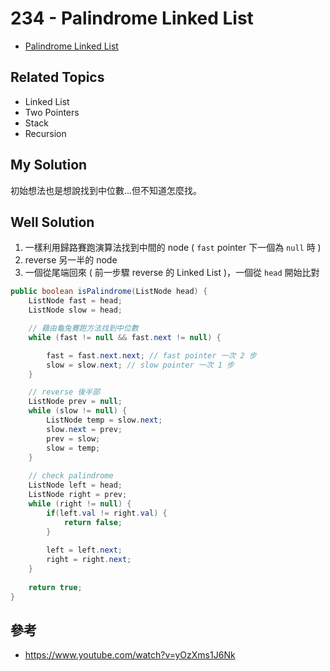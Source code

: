 # 234 - Palindrome Linked List

* [Palindrome Linked List](https://leetcode.com/problems/palindrome-linked-list/)

## Related Topics
* Linked List
* Two Pointers
* Stack
* Recursion

## My Solution
初始想法也是想說找到中位數...但不知道怎麼找。

## Well Solution
1. 一樣利用歸路賽跑演算法找到中間的 node ( `fast` pointer 下一個為 `null` 時 )
2. reverse 另一半的 node
3. 一個從尾端回來 ( 前一步驟 reverse 的 Linked List )，一個從 `head` 開始比對 

```java
public boolean isPalindrome(ListNode head) {
    ListNode fast = head;
    ListNode slow = head;

    // 藉由龜兔賽跑方法找到中位數
    while (fast != null && fast.next != null) {

        fast = fast.next.next; // fast pointer 一次 2 步
        slow = slow.next; // slow pointer 一次 1 步
    }

    // reverse 後半部
    ListNode prev = null;
    while (slow != null) {
        ListNode temp = slow.next;
        slow.next = prev;
        prev = slow;
        slow = temp;
    }
    
    // check palindrome
    ListNode left = head;
    ListNode right = prev;
    while (right != null) {
        if(left.val != right.val) {
            return false;
        }
        
        left = left.next;
        right = right.next;
    }
    
    return true;
}
```

## 參考
* https://www.youtube.com/watch?v=yOzXms1J6Nk